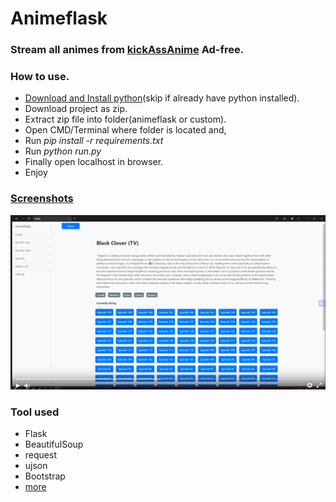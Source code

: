 # Animeflask
### Stream all animes from  [kickAssAnime](https://www1.kickassanime.rs/) Ad-free.
### How to use.
 - [Download and Install python](https://www.python.org/downloads/)(skip if already have python installed).
 - Download project as zip.
 - Extract zip file into folder(animeflask or custom).
 - Open CMD/Terminal where folder is located and,  
 - Run <i>pip install -r requirements.txt</i>  
 - Run <i>python run.py</i> 
 - Finally open localhost in browser.
 - Enjoy
### [Screenshots](https://github.com/Y-KUN-21/animeflask/blob/main/screenshots/)

[![Watch the video](https://github.com/Y-KUN-21/animeflask/blob/main/screenshots/player.png)](https://streamable.com/6nojux)

### Tool used
- Flask
- BeautifulSoup
- request
- ujson
- Bootstrap
- [more](https://github.com/Y-KUN-21/animeflask/blob/main/requirements.txt)
